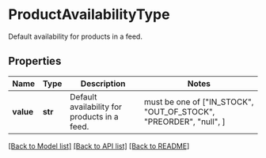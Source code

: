 # ProductAvailabilityType

Default availability for products in a feed.

## Properties
Name | Type | Description | Notes
------------ | ------------- | ------------- | -------------
**value** | **str** | Default availability for products in a feed. |  must be one of ["IN_STOCK", "OUT_OF_STOCK", "PREORDER", "null", ]

[[Back to Model list]](../README.md#documentation-for-models) [[Back to API list]](../README.md#documentation-for-api-endpoints) [[Back to README]](../README.md)


